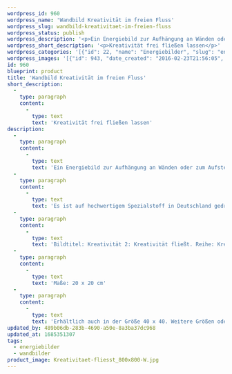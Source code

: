 ```yaml
---
wordpress_id: 960
wordpress_name: 'Wandbild Kreativität im freien Fluss'
wordpress_slug: wandbild-kreativitaet-im-freien-fluss
wordpress_status: publish
wordpress_description: '<p>Ein Energiebild zur Aufhängung an Wänden oder zum Aufstellen im Raum mit einem aktivierbaren Informationsfeld zu: Kreativität - Freier Fluss - Freude - Individualität: Kreativität ungehindert fließen lassen und sie als Schaffensenergie erfahren. Die Freude in diesem Prozess spüren und individuell (neu) umsetzen.</p><p>Es ist auf hochwertigem Spezialstoff in Deutschland gedruckt und sorgfältig in Handarbeit auf Holzkeilrahmen aufgezogen. Laut Herstellerangaben ist der farbintensive Druck 70 Jahre lichtecht, waschbar und in einem umweltorientierten Verfahren hergestellt. Der Oberstoff ist mit einer Spezialbeschichtung unterfüttert, so dass, bei Aufhängung an der Wand, der rückseitige Holzrahmen auch bei hellen Farben unsichtbar ist.</p><p>Bildtitel: Kreativität 2: Kreativität fließt. Reihe: Kreativität</p><p>Maße: 20 x 20 cm</p><p>Erhältlich auch in der Größe 40 x 40. Weitere Größen oder andere Seitenverhältnisse, sind bis 200 cm individuell für Sie innerhalb weniger Tage herstellbar. Bitte kontaktieren Sie uns hierfür unter <a href="mailto:info@elvedenverlag.de">info@elvedenverlag.de</a>.</p><p><a href="https://my.feenbaum.de/anwendung-energie-wandbilder/">Anwendungshinweise</a>      <a href="https://my.feenbaum.de/produktinformation-wandbilder/">Produktinformationen</a></p>'
wordpress_short_description: '<p>Kreativität frei fließen lassen</p>'
wordpress_categories: '[{"id": 22, "name": "Energiebilder", "slug": "energiebilder"}, {"id": 24, "name": "Wandbilder", "slug": "wandbilder"}]'
wordpress_images: '[{"id": 943, "date_created": "2016-02-23T21:56:05", "date_created_gmt": "2016-02-23T19:56:05", "date_modified": "2016-02-23T21:56:05", "date_modified_gmt": "2016-02-23T19:56:05", "src": "https://my.feenbaum.de/wp-content/uploads/2016/02/Kreativitaet-fliesst_800x800-W.jpg", "name": "Kreativitaet fliesst_800x800-W", "alt": ""}]'
id: 960
blueprint: product
title: 'Wandbild Kreativität im freien Fluss'
short_description:
  -
    type: paragraph
    content:
      -
        type: text
        text: 'Kreativität frei fließen lassen'
description:
  -
    type: paragraph
    content:
      -
        type: text
        text: 'Ein Energiebild zur Aufhängung an Wänden oder zum Aufstellen im Raum mit einem aktivierbaren Informationsfeld zu: Kreativität - Freier Fluss - Freude - Individualität: Kreativität ungehindert fließen lassen und sie als Schaffensenergie erfahren. Die Freude in diesem Prozess spüren und individuell (neu) umsetzen.'
  -
    type: paragraph
    content:
      -
        type: text
        text: 'Es ist auf hochwertigem Spezialstoff in Deutschland gedruckt und sorgfältig in Handarbeit auf Holzkeilrahmen aufgezogen. Laut Herstellerangaben ist der farbintensive Druck 70 Jahre lichtecht, waschbar und in einem umweltorientierten Verfahren hergestellt. Der Oberstoff ist mit einer Spezialbeschichtung unterfüttert, so dass, bei Aufhängung an der Wand, der rückseitige Holzrahmen auch bei hellen Farben unsichtbar ist.'
  -
    type: paragraph
    content:
      -
        type: text
        text: 'Bildtitel: Kreativität 2: Kreativität fließt. Reihe: Kreativität'
  -
    type: paragraph
    content:
      -
        type: text
        text: 'Maße: 20 x 20 cm'
  -
    type: paragraph
    content:
      -
        type: text
        text: 'Erhältlich auch in der Größe 40 x 40. Weitere Größen oder andere Seitenverhältnisse, sind bis 200 cm individuell für Sie innerhalb weniger Tage herstellbar. Bitte kontaktieren Sie uns hierfür unter info@elvedenverlag.de.'
updated_by: 489b06db-283b-4690-a50e-8a3ba37dc968
updated_at: 1685351307
tags:
  - energiebilder
  - wandbilder
product_image: Kreativitaet-fliesst_800x800-W.jpg
---
```

